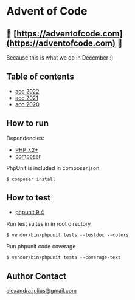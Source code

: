 # Advent of Code
## :christmas_tree: [https://adventofcode.com](https://adventofcode.com) :christmas_tree: 

Because this is what we do in December :)

## Table of contents

* [aoc 2022](https://github.com/alexandrajulius/adventOfCode2020/tree/main/src/aoc2022)
* [aoc 2021](https://github.com/alexandrajulius/adventOfCode2020/tree/main/src/aoc2021)
* [aoc 2020](https://github.com/alexandrajulius/adventOfCode2020/tree/main/src/aoc2020)

## How to run
Dependencies:

* [PHP 7.2+](http://php.net/downloads.php)
* [composer](https://getcomposer.org/)

PhpUnit is included in composer.json:
```
$ composer install
```

## How to test
* [phpunit 9.4](https://phpunit.de/getting-started/phpunit-9.html)

Run test suites in in root directory
```
$ vendor/bin/phpunit tests --testdox --colors
```
Run phpunit code coverage
```
$ vendor/bin/phpunit tests --coverage-text
```

## Author Contact
[alexandra.julius@gmail.com](mailto:alexandra.julius@gmail.com)
